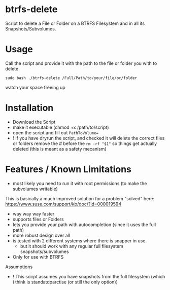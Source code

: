 # btrfs-delete
Script to delete a File or Folder on a BTRFS Filesystem and in all its Snapshots/Subvolumes.

# Usage
Call the script and provide it with the path to the file or folder you with to delete 

`sudo bash ./btrfs-delete /Full/Path/to/your/file/or/folder`

watch your space freeing up

# Installation
- Download the Script
- make it executable (chmod +x /path/to/script)
- open the script and fill out `PathToVolume=`
- ! If you have dryrun the script, and checked it will delete the correct files or folders remove the # before the `rm -rf "$1"` so things get actually deleted (this is meant as a safety mecanism)


# Features / Known Limitations
- most likely you need to run it with root permissions (to make the subvolumes writable)
  
This is basically a much improved solution for a problem "solved" here: https://www.suse.com/support/kb/doc/?id=000019594
- way way way faster
- supports files or Folders
- lets you provide your path with autocompletion (since it uses the full path)
- more robust design over all
- is tested with 2 different systems where there is snapper in use.
  - but it should work with any regular full filesystem snapshots/subvolumes
- Only for use with BTRFS 

Assumptions
- ! This scirpt assumes you have snapshots from the full filesystem (which i think is standatdparctise (or still the only option))
